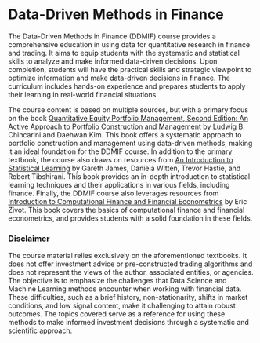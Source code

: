 # Data-Driven Methods in Finance

The Data-Driven Methods in Finance (DDMIF) course provides a comprehensive education in using data for quantitative research in finance and trading. It aims to equip students with the systematic and statistical skills to analyze and make informed data-driven decisions. Upon completion, students will have the practical skills and strategic viewpoint to optimize information and make data-driven decisions in finance. The curriculum includes hands-on experience and prepares students to apply their learning in real-world financial situations.


The course content is based on multiple sources, but with a primary focus on the book [Quantitative Equity Portfolio Management, Second Edition: An Active Approach to Portfolio Construction and Management](https://www.amazon.com/Quantitative-Equity-Portfolio-Management-Second/dp/1264268920) by Ludwig B. Chincarini and Daehwan Kim. This book offers a systematic approach to portfolio construction and management using data-driven methods, making it an ideal foundation for the DDMIF course.
In addition to the primary textbook, the course also draws on resources from [An Introduction to Statistical Learning](https://www.amazon.com/Introduction-Statistical-Learning-Applications-Statistics/dp/1071614177/ref=sr_1_1?crid=1YYMKPXF419FM&keywords=An+Introduction+to+Statistical+Learning&qid=1675135896&s=books&sprefix=an+introduction+to+statistical+learning%2Cstripbooks%2C718&sr=1-1) by Gareth James, Daniela Witten, Trevor Hastie, and Robert Tibshirani. This book provides an in-depth introduction to statistical learning techniques and their applications in various fields, including finance.
Finally, the DDMIF course also leverages resources from [Introduction to Computational Finance and Financial Econometrics](https://bookdown.org/compfinezbook/introcompfinr/) by Eric Zivot. This book covers the basics of computational finance and financial econometrics, and provides students with a solid foundation in these fields.

### Disclaimer
The course material relies exclusively on the aforementioned textbooks. It does not offer investment advice or pre-constructed trading algorithms and does not represent the views of the author, associated entities, or agencies. The objective is to emphasize the challenges that Data Science and Machine Learning methods encounter when working with financial data. These difficulties, such as a brief history, non-stationarity, shifts in market conditions, and low signal content, make it challenging to attain robust outcomes. The topics covered serve as a reference for using these methods to make informed investment decisions through a systematic and scientific approach.
